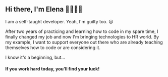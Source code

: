 ## Hi there, I'm Elena 👋👩🏼‍💻

I am a self-taught developer. Yeah, I'm guilty too. 😃

After two years of practicing and learning how to code in my spare time, I finally changed my job and now I'm bringing technologies to HR world.
By my example, I want to support everyone out there who are already teaching themselves how to code or are considering it. 

I know it's a beginning, but...
#### If you work hard today, you’ll find your luck!


<!--
**ProblemSPb/ProblemSPb** is a ✨ _special_ ✨ repository because its `README.md` (this file) appears on your GitHub profile.

Here are some ideas to get you started:

- 🔭 I’m currently working on ...
- 🌱 I’m currently learning ...
- 👯 I’m looking to collaborate on ...
- 🤔 I’m looking for help with ...
- 💬 Ask me about ...
- 📫 How to reach me: ...
- 😄 Pronouns: ...
- ⚡ Fun fact: ...
-->
